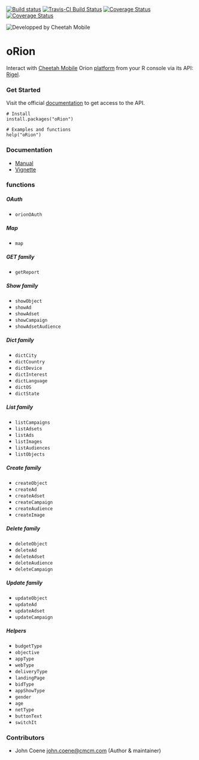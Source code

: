 [![Build status](https://ci.appveyor.com/api/projects/status/duk4v6xyx3sntq5w/branch/master?svg=true)](https://ci.appveyor.com/project/JohnCoene/orion-j5f71/branch/master)
[![Travis-CI Build Status](https://travis-ci.org/JohnCoene/oRion.svg?branch=master)](https://travis-ci.org/JohnCoene/oRion)
[![Coverage Status](https://img.shields.io/codecov/c/github/JohnCoene/oRion/master.svg)](https://codecov.io/github/JohnCoene/oRion?branch=master)
[![Coverage Status](https://img.shields.io/coveralls/JohnCoene/oRion.svg)](https://coveralls.io/r/JohnCoene/oRion?branch=master)

![Developped by Cheetah Mobile](http://www.mobyaffiliates.com/wp-content/uploads/2015/10/12.png)

# oRion #

Interact with [Cheetah Mobile](https://www.cmcm.com/en-us/) Orion [platform](http://manager.ori.cmcm.com/) from your R console via its API: 
[Rigel](api.ori.cmcm.com/doc/).

### Get Started ###

Visit the official [documentation](http://api.ori.cmcm.com/doc/#api-Auth-access_token) to get access to the API.

```
# Install
install.packages("oRion")

# Examples and functions
help("oRion")
```

### Documentation ###

* [Manual](http://johncoene.github.io/projects/docs/oRion.pdf)
* [Vignette](http://johncoene.github.io/projects/html/vignette.html)

### functions ###

##### OAuth #####

* `orionOAuth`

##### Map #####

* `map`

##### GET family #####

* `getReport`

##### Show family #####

* `showObject`
* `showAd`
* `showAdset`
* `showCampaign`
* `showAdsetAudience`

##### Dict family #####

* `dictCity`
* `dictCountry`
* `dictDevice`
* `dictInterest`
* `dictLanguage`
* `dictOS`
* `dictState`

##### List family #####

* `listCampaigns`
* `listAdsets`
* `listAds`
* `listImages`
* `listAudiences`
* `listObjects`

##### Create family #####

* `createObject`
* `createAd`
* `createAdset`
* `createCampaign`
* `createAudience`
* `createImage`

##### Delete family #####

* `deleteObject`
* `deleteAd`
* `deleteAdset`
* `deleteAudience`
* `deleteCampaign`

##### Update family #####

* `updateObject`
* `updateAd`
* `updateAdset`
* `updateCampaign`

##### Helpers #####

* `budgetType`
* `objective`
* `appType`
* `webType`
* `deliveryType`
* `landingPage`
* `bidType`
* `appShowType`
* `gender`
* `age`
* `netType`
* `buttonText`
* `switchIt`

### Contributors ###

* John Coene <john.coene@cmcm.com> (Author & maintainer)
